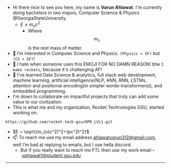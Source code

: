 - Hi there nice to see you here, my name is **Varun Ahlawat**. I'm currently doing bachelors in two majors, Computer Science & Physics @GeorgiaStateUniversity.
  - $E \neq m_{o}c^2$
    - Where $$m_{o}$$ is the rest mass of matter.
- 👀 I’m interested in Computer Science and Physics. `(Physics > GF)` but `(CS < GF)`!
- 🚀 I hate when someone uses this EMOJI FOR NO DAMN REASON! btw `I make rockets`, because it's challenging AF!
- 🌱 I’ve learned Data Science & analytics, full stack web development, machine learning, artificial intelligence(NLP, ANN, RNN, LSTMs, attention and positional encoding(in simpler words–transformers)), and embedded programming.
- I'm down to collaborate on impactful projects that truly can add some value to our civilization.
- This is what me and my organization, Rocket Technologies GSU, started working on:
``` bash
https://github.com/rocket-tech-gsu/HPR_LVL1.git
```
- $E = \sqrt{(m_{o}c^2)^2+(pc^2)^2}$
- 📫 To reach me use my email address ahlawatvarun312@gmail.com, well I'm bad at replying to emails, but I use hella discord.
  - But if you really want to reach me FTL then use my work email – vahlawat1@student.gsu.edu
--------
<!---
 ### Let's study some physics now that you're on my profile! 
 -->
